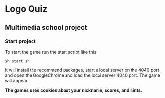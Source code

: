 ﻿# Logo Quiz
## Multimedia school project

### Start project
To start the game run the start script like this

    sh start.sh

It will install the recommend packages, start a local server on the 4040 port and open the GoogleChrome and load the local server 4040 port.
The game will appear.

**The games uses cookies about your nickname, scores, and hints.**
